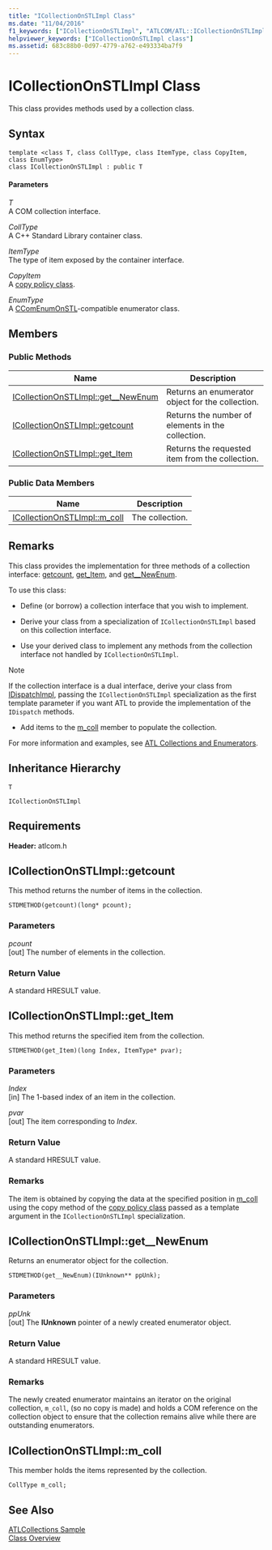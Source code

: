 ```yaml
---
title: "ICollectionOnSTLImpl Class"
ms.date: "11/04/2016"
f1_keywords: ["ICollectionOnSTLImpl", "ATLCOM/ATL::ICollectionOnSTLImpl", "ATLCOM/ATL::ICollectionOnSTLImpl::get__NewEnum", "ATLCOM/ATL::ICollectionOnSTLImpl::getcount", "ATLCOM/ATL::ICollectionOnSTLImpl::get_Item", "ATLCOM/ATL::ICollectionOnSTLImpl::m_coll"]
helpviewer_keywords: ["ICollectionOnSTLImpl class"]
ms.assetid: 683c88b0-0d97-4779-a762-e493334ba7f9
---
```

# ICollectionOnSTLImpl Class

This class provides methods used by a collection class.

## Syntax

```
template <class T, class CollType, class ItemType, class CopyItem, class EnumType>
class ICollectionOnSTLImpl : public T
```

#### Parameters

*T*<br/>
A COM collection interface.

*CollType*<br/>
A C++ Standard Library container class.

*ItemType*<br/>
The type of item exposed by the container interface.

*CopyItem*<br/>
A [copy policy class](../../atl/atl-copy-policy-classes.md).

*EnumType*<br/>
A [CComEnumOnSTL](../../atl/reference/ccomenumonstl-class.md)-compatible enumerator class.

## Members

### Public Methods

|Name|Description|
|----------|-----------------|
|[ICollectionOnSTLImpl::get__NewEnum](#newenum)|Returns an enumerator object for the collection.|
|[ICollectionOnSTLImpl::getcount](#get_count)|Returns the number of elements in the collection.|
|[ICollectionOnSTLImpl::get_Item](#get_item)|Returns the requested item from the collection.|

### Public Data Members

|Name|Description|
|----------|-----------------|
|[ICollectionOnSTLImpl::m_coll](#m_coll)|The collection.|

## Remarks

This class provides the implementation for three methods of a collection interface: [getcount](#get_count), [get_Item](#get_item), and [get__NewEnum](#newenum).

To use this class:

- Define (or borrow) a collection interface that you wish to implement.

- Derive your class from a specialization of `ICollectionOnSTLImpl` based on this collection interface.

- Use your derived class to implement any methods from the collection interface not handled by `ICollectionOnSTLImpl`.

> [!NOTE]
>  If the collection interface is a dual interface, derive your class from [IDispatchImpl](../../atl/reference/idispatchimpl-class.md), passing the `ICollectionOnSTLImpl` specialization as the first template parameter if you want ATL to provide the implementation of the `IDispatch` methods.

- Add items to the [m_coll](#m_coll) member to populate the collection.

For more information and examples, see [ATL Collections and Enumerators](../../atl/atl-collections-and-enumerators.md).

## Inheritance Hierarchy

`T`

`ICollectionOnSTLImpl`

## Requirements

**Header:** atlcom.h

##  <a name="get_count"></a>  ICollectionOnSTLImpl::getcount

This method returns the number of items in the collection.

```
STDMETHOD(getcount)(long* pcount);
```

### Parameters

*pcount*<br/>
[out] The number of elements in the collection.

### Return Value

A standard HRESULT value.

##  <a name="get_item"></a>  ICollectionOnSTLImpl::get_Item

This method returns the specified item from the collection.

```
STDMETHOD(get_Item)(long Index, ItemType* pvar);
```

### Parameters

*Index*<br/>
[in] The 1-based index of an item in the collection.

*pvar*<br/>
[out] The item corresponding to *Index*.

### Return Value

A standard HRESULT value.

### Remarks

The item is obtained by copying the data at the specified position in [m_coll](#m_coll) using the copy method of the [copy policy class](../../atl/atl-copy-policy-classes.md) passed as a template argument in the `ICollectionOnSTLImpl` specialization.

##  <a name="newenum"></a>  ICollectionOnSTLImpl::get__NewEnum

Returns an enumerator object for the collection.

```
STDMETHOD(get__NewEnum)(IUnknown** ppUnk);
```

### Parameters

*ppUnk*<br/>
[out] The **IUnknown** pointer of a newly created enumerator object.

### Return Value

A standard HRESULT value.

### Remarks

The newly created enumerator maintains an iterator on the original collection, `m_coll`, (so no copy is made) and holds a COM reference on the collection object to ensure that the collection remains alive while there are outstanding enumerators.

##  <a name="m_coll"></a>  ICollectionOnSTLImpl::m_coll

This member holds the items represented by the collection.

```
CollType m_coll;
```

## See Also

[ATLCollections Sample](../../visual-cpp-samples.md)<br/>
[Class Overview](../../atl/atl-class-overview.md)

